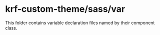 # krf-custom-theme/sass/var

This folder contains variable declaration files named by their component class.
